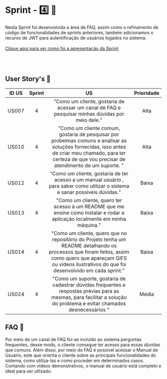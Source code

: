 # Sprint - 4️⃣ 🎯
Nesta Sprint foi desenvolvida a área de FAQ, assim como o refinamento de código de funcionalidades de sprints anteriores, também adicionamos o recurso de JWT para autentificação de usuários logados no sistema. 
<br>
<br>
[Clique aqui para ver como foi a apresentação da Sprint](https://prezi.com/view/q6joTc7JFg5PWo6kwyGP/)
<br>
</br>

</div>

<br>

## User Story's 📝

| ID US | Sprint | US                                                                                                                                                                                                                               | Prioridade          |
|:-------:|:--------:|:----------------------------------------------------------------------------------------------------------------------------------------------------------------------------------------------------------------------------------:|:-----------------------:|
| US007  | 4     | "Como um cliente, gostaria de acessar um canal de FAQ e pesquisar minhas dúvidas por meio dele."                                                                                                                                      |  Alta              |
| US010  | 4      | "Como um cliente comum, gostaria de pesquisar por probelmas comuns e analisar as soluções fornecidas, isso antes de criar meu chamado, para ter certeza de que vou precisar de atendimento de um suporte. "                                                                    |  Alta                |
| US012  | 4      | "Como um cliente, gostaria de ter acesso a um manual usuário , para saber como utilizar o sistema e sanar possíveis dúvidas."                                                                           |  Baixa                  |
| US013  | 4      | "Como um cliente, quero ter acesso à um README que me ensine como instalar e rodar a aplicação localmente em minha máquina."                                          |  Baixa                 |
| US014  | 4      | "Como um cliente, quero que no repositório do Projeto tenha um README detalhando os processos que foram feitos, assim como quero que apareçam GIFS ou vídeos ilustrativos do que foi desenvolvido em cada sprint."                                                        | Baixa               |
| US024  | 4      | "Como um suporte, gostaria de cadastrar dúvidas frequentes e respostas prévias para as mesmas, para facilitar a solução do problema e evitar chamados desnecessários "                                                        |   Média              |

## FAQ 📄
Por meio de um canal de FAQ foi-se incluído ao sistema perguntas frequentes, desse modo, o cliente consegue ter acesso para essas dúvidas que comuns. Além disso, por meio do FAQ é possível acessar o Manual de Usuário, este que orienta o cliente sobre as principais funcionalidades do sistema, como utiliza-las e como proceder em determinados casos. Contando com vídeos demonstrativos, o manual de usuário está completo e ideal para ser utlizado.

<div align='center'>






</div>
